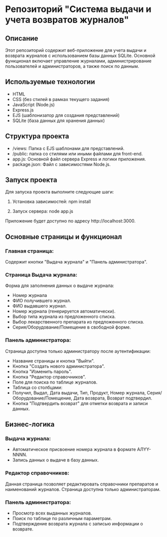 # Репозиторий "Система выдачи и учета возвратов журналов"

## Описание
Этот репозиторий содержит веб-приложение для учета выдачи и возврата журналов с использованием базы данных SQLite. Основной функционал включает управление журналами, администрирование пользователей и администраторов, а также поиск по данным.

## Используемые технологии
- HTML
- CSS (без стилей в рамках текущего задания)
- JavaScript (Node.js)
- Express.js
- EJS (шаблонизатор для создания представлений)
- SQLite (база данных для хранения данных)

## Структура проекта
- /views: Папка с EJS шаблонами для представлений.
- /public: папка со стилями или иными файлами для front-end.
- app.js: Основной файл сервера Express и логики приложения.
- package.json: Файл с зависимостями Node.js.

## Запуск проекта
Для запуска проекта выполните следующие шаги:

1. Установка зависимостей:
npm install

2. Запуск сервера:
node app.js

Приложение будет доступно по адресу http://localhost:3000.

## Основные страницы и функционал
### Главная страница:
Содержит кнопки "Выдача журнала" и "Панель администратора".

### Страница Выдача журнала:
Форма для заполнения данных о выдаче журнала:
- Номер журнала
- ФИО получившего журнал.
- ФИО выдавшего журнал.
- Номер журнала (генерируется автоматически).
- Выбор типа журнала из предложенного списка.
- Выбор лекарственного препарата из предложенного списка.
- Серия/Оборудование/Помещение в свободной форме.

### Панель администратора:
Страница доступна только администратору после аутентификации:
- Название страницы и кнопка "Выйти".
- Кнопка "Создать нового администратора".
- Кнопка "Изменить пароль".
- Кнопка "Редактор справочников".
- Поле для поиска по таблице журналов.
- Таблица со столбцами:
- Получил, Выдал, Дата выдачи, Тип, Продукт, Номер журнала, Серия/Оборудование/Помещение, Дата возврата, Возврат подтвердил.
- Кнопка "Подтвердить возврат" для отметки возврата и записи данных.

## Бизнес-логика
### Выдача журнала:
- Автоматическое присвоение номера журнала в формате АЛYY-NNNN.
- Запись данных о выдаче в базу данных.

### Редактор справочников:
Данная страница позволяет редактировать справочники препаратов и наименований журналов. Страница доступна только администраторам.

### Панель администратора:
- Просмотр всех выданных журналов.
- Поиск по таблице по различным параметрам.
- Подтверждение возврата журнала с записью информации о возврате.
